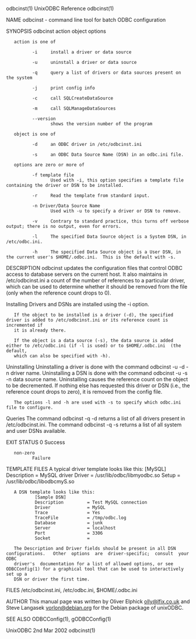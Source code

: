 odbcinst(1)                                                     UnixODBC Reference                                                     odbcinst(1)

NAME
       odbcinst - command line tool for batch ODBC configuration

SYNOPSIS
       odbcinst action object options

       action is one of

              -i     install a driver or data source

              -u     uninstall a driver or data source

              -q     query a list of drivers or data sources present on the system

              -j     print config info

              -c     call SQLCreateDataSource

              -m     call SQLManageDataSources

              --version
                     shows the version number of the program

       object is one of

              -d     an ODBC driver in /etc/odbcinst.ini

              -s     an ODBC Data Source Name (DSN) in an odbc.ini file.

       options are zero or more of

              -f template file
                     Used with -i, this option specifies a template file containing the driver or DSN to be installed.

              -r     Read the template from standard input.

              -n Driver/Data Source Name
                     Used with -u to specify a driver or DSN to remove.

              -v     Contrary to standard practice, this turns off verbose output; there is no output, even for errors.

              -l     The specified Data Source object is a System DSN, in /etc/odbc.ini.

              -h     The specified Data Source object is a User DSN, in the current user's $HOME/.odbc.ini.  This is the default with -s.

DESCRIPTION
       odbcinst  updates  the  configuration  files  that  control  ODBC  access  to  database  servers on the current host.  It also maintains in
       /etc/odbcinst.ini a count of the number of references to a particular driver, which can be used to determine whether it should  be  removed
       from the file (only when the reference count drops to 0).

   Installing
       Drivers and DSNs are installed using the -i option.

       If the object to be installed is a driver (-d), the specified driver is added to /etc/odbcinst.ini or its reference count is incremented if
       it is already there.

       If the object is a data source (-s), the data source is added either to /etc/odbc.ini (if -l is used) or to $HOME/.odbc.ini  (the  default,
       which can also be specified with -h).

   Uninstalling
       Uninstalling  a driver is done with the command odbcinst -u -d -n  driver name.  Uninstalling a DSN is done with the command odbcinst -u -s
       -n  data source name.  Uninstalling causes the reference count on the object to be decremented.  If nothing else has requested this  driver
       or DSN (i.e., the reference count drops to zero), it is removed from the config file.

       The options -l and -h are used with -s to specify which odbc.ini file to configure.

   Queries
       The  command  odbcinst  -q -d returns a list of all drivers present in /etc/odbcinst.ini.  The command odbcinst -q -s returns a list of all
       system and user DSNs available.

EXIT STATUS
       0      Success

       non-zero
              Failure

TEMPLATE FILES
       A typical driver template looks like this:
               [MySQL]
               Description     = MySQL driver
               Driver          = /usr/lib/odbc/libmyodbc.so
               Setup           = /usr/lib/odbc/libodbcmyS.so

       A DSN template looks like this:
               [Sample DSN]
               Description         = Test MySQL connection
               Driver              = MySQL
               Trace               = Yes
               TraceFile           = /tmp/odbc.log
               Database            = junk
               Server              = localhost
               Port                = 3306
               Socket              =

       The Description and Driver fields should be present in all DSN configurations.   Other  options  are  driver-specific;  consult  your  ODBC
       driver's  documentation for a list of allowed options, or see ODBCConfig(1) for a graphical tool that can be used to interactively set up a
       DSN or driver the first time.

FILES
       /etc/odbcinst.ini, /etc/odbc.ini, $HOME/.odbc.ini

AUTHOR
       This manual page was written by Oliver Elphick <olly@lfix.co.uk> and Steve Langasek <vorlon@debian.org> for the Debian package of unixODBC.

SEE ALSO
       ODBCConfig(1), gODBCConfig(1)

UnixODBC                                                           2nd Mar 2002                                                        odbcinst(1)
